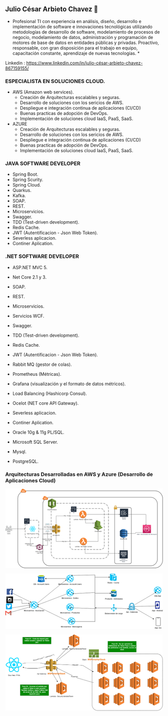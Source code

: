 ## Julio César Arbieto Chavez 👋 ##

* Profesional TI con experiencia en análisis, diseño, desarrollo e implementación de software e innovaciones tecnológicas utilizando metodologías de desarrollo de software, modelamiento de procesos de negocio, modelamiento de datos, administración y programación de motores de base de datos en entidades públicas y privadas. Proactivo, responsable, con gran disposición para el trabajo en equipo, capacitación constante, aprendizaje de nuevas tecnologías. *

Linkedin : https://www.linkedin.com/in/julio-césar-arbieto-chavez-867159155/

### ESPECIALISTA EN SOLUCIONES CLOUD.
- AWS (Amazon web services).
    * Creación de Arquitecturas escalables y seguras. 
    * Desarrollo de soluciones con los sericios de AWS.
    * Despliegue e integración continua de aplicaciones (CI/CD) 
    * Buenas practicas de adopción de DevOps.
    * Implementación de soluciones cloud IaaS, PaaS, SaaS.
- AZURE
    * Creación de Arquitecturas escalables y seguras. 
    * Desarrollo de soluciones con los sericios de AWS.
    * Despliegue e integración continua de aplicaciones (CI/CD) 
    * Buenas practicas de adopción de DevOps.
    * Implementación de soluciones cloud IaaS, PaaS, SaaS. 

### JAVA SOFTWARE DEVELOPER ###
- Spring Boot.
- Spring Scurity.
- Spring Cloud.
- Quarkus.
- Kafka.
- SOAP.
- REST.
- Microservicios.
- Swagger.
- TDD (Test-driven development).
- Redis Cache.
- JWT (Autentificacion - Json Web Token).
- Severless aplicacion.
- Continer Aplication. 

### .NET SOFTWARE DEVELOPER ###
- ASP.NET MVC 5.
- Net Core 2.1 y 3.
- SOAP.
- REST.
- Microservicios.
- Servicios WCF.
- Swagger.
- TDD (Test-driven development).
- Redis Cache.
- JWT (Autentificacion - Json Web Token).
- Rabbit MQ (gestor de colas).
- Prometheus (Métricas).
- Grafana (visualización y el formato de datos métricos).
- Load Balancing (Hashicorp Consul).
- Ocelot (NET core API Gateway).
- Severless aplicacion.
- Continer Aplication.


- Oracle 10g & 11g PL/SQL.
- Microsoft SQL Server.
- Mysql.
- PostgreSQL.



### Arquitecturas Desarrolladas en AWS y Azure (Desarrollo de Aplicaciones Cloud)
![Alt text](https://github.com/JulioCesarArbieto/JulioCesarArbieto/blob/master/ArquitecturaAWS-CameraReview.png?raw=true "Optional Title")

![Alt text](https://github.com/JulioCesarArbieto/JulioCesarArbieto/blob/master/Untitled%20Diagram-Page-2.png?raw=true "Optional Title")

![Alt text](https://github.com/JulioCesarArbieto/JulioCesarArbieto/blob/master/Security.png?raw=true "Optional Title")


